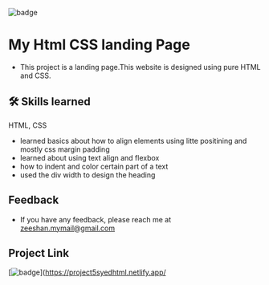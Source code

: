 
![badge](https://img.shields.io/badge/html%2Fcss-used-brightgreen)

# My  Html CSS landing Page

- This project is a  landing page.This website is designed using pure HTML and CSS.

## 🛠 Skills learned

HTML, CSS

- learned basics about how to align elements using litte positining and mostly css margin padding
- learned about using text align and flexbox 
- how to indent and color certain part of a text
- used the div width  to design the heading

## Feedback

- If you have any feedback, please reach me at zeeshan.mymail@gmail.com


## Project Link


[![badge](https://img.shields.io/badge/Click-here-brightgreen)](https://project5syedhtml.netlify.app/